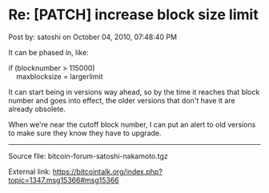 # Re: [PATCH] increase block size limit

Post by: satoshi on October 04, 2010, 07:48:40 PM

It can be phased in, like:

if (blocknumber > 115000)<br>
&nbsp;&nbsp;&nbsp;&nbsp;maxblocksize = largerlimit

It can start being in versions way ahead, so by the time it reaches that block number and goes into effect, the older versions that don't have it are already obsolete.

When we're near the cutoff block number, I can put an alert to old versions to make sure they know they have to upgrade.

---

Source file: bitcoin-forum-satoshi-nakamoto.tgz

External link: https://bitcointalk.org/index.php?topic=1347.msg15366#msg15366
